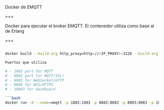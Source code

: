 
Docker de EMQTT

===

Docker para ejecutar el broker EMQTT. El contenedor utiliza como base al de Erlang

===

```bash

docker build --build-arg http_proxy=http://<IP_PROXY>:3128 --build-arg https_proxy=http://<IP_PROXY>:3128 -t <IP_REGISTRY>/emqtt:v1 .

Puertos que utiliza

# - 1883 port for MQTT
# - 8883 port for MQTT(SSL)
# - 8083 for WebSocket/HTTP
# - 8084 for WSS/HTTPS
# - 18083 for dashboard

```bash
docker run -d --name=emqtt -p 1883:1883 -p 8883:8883 -p 8083:8083 -p 18083:18083 -p 8084:8084 -v /opt/emqttd/log:/opt/emqttd/log -v /opt/emqttd/data:/opt/emqttd/data -v /opt/emqttd/plugins:/opt/emqttd/plugins -v /opt/emqttd/etc:/opt/emqttd/etc 10.64.88.16/emqtt:v1

